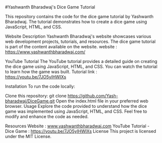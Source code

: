 #Yashwanth Bharadwaj's Dice Game Tutorial

This repository contains the code for the dice game tutorial by Yashwanth Bharadwaj. The tutorial demonstrates how to create a dice game using JavaScript, HTML, and CSS.

Website Description
Yashwanth Bharadwaj's website showcases various web development projects, tutorials, and resources. The dice game tutorial is part of the content available on the website.
website : https://www.yashwanthbharadwaj.com/

YouTube Tutorial
The YouTube tutorial provides a detailed guide on creating the dice game using JavaScript, HTML, and CSS. You can watch the tutorial to learn how the game was built.
Tutorial link : https://youtu.be/7JO5yIHWIXs

Installation
To run the code locally:

Clone this repository: git clone https://github.com/Yash-bharadwaj/DiceGame.git
Open the index.html file in your preferred web browser.
Usage
Explore the code provided to understand how the dice game was implemented using JavaScript, HTML, and CSS. Feel free to modify and enhance the code as needed.

Resources
Website : www.yashwanthbharadwaj.com
YouTube Tutorial - Dice Game : https://youtu.be/7JO5yIHWIXs
License
This project is licensed under the MIT License.

